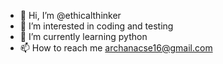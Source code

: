 - 👋 Hi, I’m @ethicalthinker
- 👀 I’m interested in coding and testing
- 🌱 I’m currently learning python
- 📫 How to reach me archanacse16@gmail.com

<!---
ethicalthinker/ethicalthinker is a ✨ special ✨ repository because its `README.md` (this file) appears on your GitHub profile.
You can click the Preview link to take a look at your changes.
--->
